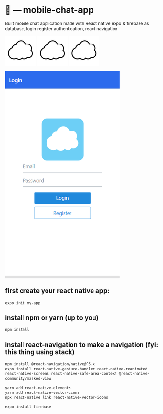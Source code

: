# 📱 — mobile-chat-app
Built mobile chat application made with React native expo & firebase as database, login register authentication, react navigation

<!-- signal clone sonny sangha -->

<p>
<img src="Readme_img/codingtopiaLogo.png" width=100 height="100"></img>
<img src="Readme_img/codingtopiaLogo.png" width=100 height="100"></img>
<img src="Readme_img/codingtopiaLogo.png" width=100 height="100"></img>
</p>

<p>
<img src="Readme_img/loginscreen.PNG"></img>
</p>

## first create your react native app:
``` shell
expo init my-app
```
## install npm or yarn (up to you)
``` shell
npm install
```
## install react-navigation to make a navigation (fyi: this thing using stack)
``` shell
npm install @react-navigation/native@^5.x
expo install react-native-gesture-handler react-native-reanimated react-native-screens react-native-safe-area-context @react-native-community/masked-view
```
``` shell
yarn add react-native-elements
yarn add react-native-vector-icons
npx react-native link react-native-vector-icons
```
``` shell
expo install firebase
```

